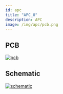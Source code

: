 ```yaml
---
id: apc
title: "APC_0"
description: APC
image: /img/apc/pcb.png
---
```


## PCB

[![pcb](/img/apc/pcb.png)](/img/apc/pcb.png)

## Schematic

[![schematic](/img/apc/schematic.png)](/img/apc/schematic.png)

